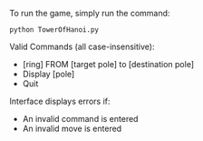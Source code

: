 To run the game, simply run the command:

`
python TowerOfHanoi.py
`

Valid Commands (all case-insensitive):

- [ring] FROM [target pole] to [destination pole]
- Display [pole]
- Quit

Interface displays errors if: 

- An invalid command is entered
- An invalid move is entered